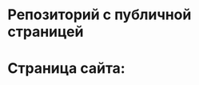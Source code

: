 # Репозиторий с публичной страницей
# Страница сайта:
<!-- Здесь будет ссылка на публичную страницу -->